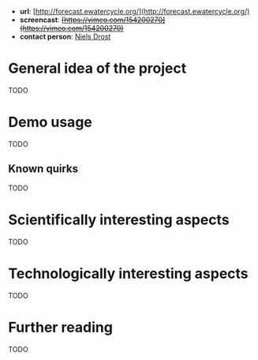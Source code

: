 

- **url**: [http://forecast.ewatercycle.org/](http://forecast.ewatercycle.org/)
- **screencast**: ~~[https://vimeo.com/154200270](https://vimeo.com/154200270)~~
- **contact person**: [Niels Drost](https://www.esciencecenter.nl/profile/dr.-niels-drost)


# General idea of the project

TODO

# Demo usage

TODO

## Known quirks

TODO

# Scientifically interesting aspects

TODO

# Technologically interesting aspects

TODO

# Further reading

TODO

